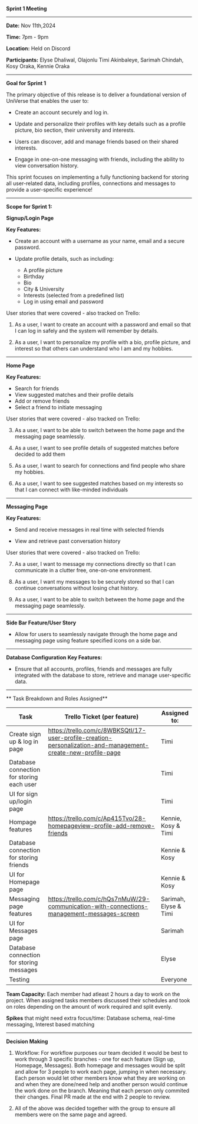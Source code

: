 **Sprint 1 Meeting**
***
**Date:** Nov 11th,2024

**Time:** 7pm - 9pm

**Location:** Held on Discord

**Participants:** Elyse Dhaliwal, Olajonlu Timi Akinbaleye, Sarimah Chindah, Kosy Oraka, Kennie Oraka
***

**Goal for Sprint 1**

The primary objective of this release is to deliver a foundational version of UniVerse that enables the user to:

- Create an account securely and log in.

- Update and personalize their profiles with key details such as a profile picture, bio section, their university and interests. 

- Users can discover, add and manage friends based on their shared interests.

- Engage in one-on-one messaging with friends, including the ability to view conversation history. 

This sprint focuses on implementing a fully functioning backend for storing all user-related data, including profiles, connections and messages to provide a user-specific experience!

***
**Scope for Sprint 1:**

**Signup/Login Page**

**Key Features:**

- Create an account with a username as your name, email and a secure password.

- Update profile details, such as including:
   - A profile picture
   - Birthday
   - Bio
   - City & University
   - Interests (selected from a predefined list)
   - Log in using email and password

User stories that were covered - also tracked on Trello:

1. As a user, I want to create an account with a password and email so that I can log in safely and the system will remember by details.

2. As a user, I want to personalize my profile with a bio, profile picture, and interest so that others can understand who I am and my hobbies. 
***
**Home Page**

**Key Features:**

- Search for friends
- View suggested matches and their profile details
- Add or remove friends
- Select a friend to initiate messaging

User stories that were covered - also tracked on Trello:

3.  As a user, I want to be able to switch between the home page and the messaging page seamlessly.

4.  As a user, I want to see profile details of suggested matches before decided to add them

5. As a user, I want to search for connections and find people who share my hobbies.

6. As a user, I want to see suggested matches based on my interests so that I can connect with like-minded individuals

***
**Messaging Page**

**Key Features:**

- Send and receive messages in real time with selected friends

- View and retrieve past conversation history

User stories that were covered - also tracked on Trello:

7. As a user, I want to message my connections directly so that I can communicate in a clutter free, one-on-one environment. 

8. As a user, I want my messages to be securely stored so that I can continue conversations without losing chat history.
   
9. As a user, I want to be able to switch between the home page and the messaging page seamlessly. 

***
**Side Bar Feature/User Story**
- Allow for users to seamlessly navigate through the home page and messaging page using feature specified icons on a side bar.

***
**Database Configuration**
**Key Features:**
- Ensure that all accounts, profiles, friends and messages are fully integrated with the database to store, retrieve and manage user-specific data. 

***
** Task Breakdown and Roles Assigned**

| Task  | Trello Ticket (per feature) | Assigned to: |
| --------| --------- |----------  |
| Create sign up & log in page |https://trello.com/c/8WBKSQtI/17-user-profile-creation-personalization-and-management-create-new-profile-page  | Timi |
| Database connection for storing each user|  | Timi|
| UI for sign up/login page  |  | Timi|
| Hompage features | https://trello.com/c/Ap415Tvo/28-homepageview-profile-add-remove-friends| Kennie, Kosy & Timi |
| Database connection for storing friends |  | Kennie & Kosy|
| UI for Homepage page  |  | Kennie & Kosy|
| Messaging page features |https://trello.com/c/hQs7nMuW/29-communication-with-connections-management-messages-screen| Sarimah, Elyse & Timi|
| UI for Messages page  |  | Sarimah|
| Database connection for storing messages |  | Elyse|
| Testing |  | Everyone|

**Team Capacity:** Each member had atleast 2 hours a day to work on the project. When assigned tasks members discussed their schedules and took on roles depending on the amount of work required and split evenly. 

**Spikes** that might need extra focus/time: Database schema, real-time messaging, Interest based matching
***
**Decision Making**
1. Workflow: For workflow purposes our team decided it would be best to work through 3 specific branches - one for each feature (Sign up, Homepage, Messages). Both homepage and messages would be split and allow for 3 people to work each page, jumping in when necessary. Each person would let other members know what they are working on and when they are done/need help and another person would continue the work done on the branch. Meaning that each person only commited their changes. Final PR made at the end with 2 people to review.

2. All of the above was decided together with the group to ensure all members were on the same page and agreed. 
